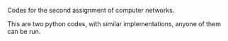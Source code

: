 Codes for the second assignment of computer networks.

This are two python codes, with similar implementations, anyone of them can be run.
